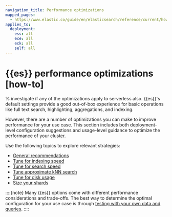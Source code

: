 ```yaml
---
navigation_title: Performance optimizations
mapped_pages:
  - https://www.elastic.co/guide/en/elasticsearch/reference/current/how-to.html
applies_to:
  deployment:
    ess: all
    ece: all
    eck: all
    self: all
---
```


# {{es}} performance optimizations [how-to]

% investigate if any of the optimizations apply to serverless also.
{{es}}'s default settings provide a good out-of-box experience for basic operations like full text search, highlighting, aggregations, and indexing.

However, there are a number of optimizations you can make to improve performance for your use case. This section includes both deployment-level configuration suggestions and usage-level guidance to optimize the performance of your cluster.

Use the following topics to explore relevant strategies:

* [General recommendations](general-recommendations.md)
* [Tune for indexing speed](optimize-performance/indexing-speed.md)
* [Tune for search speed](optimize-performance/search-speed.md)
* [Tune approximate kNN search](optimize-performance/approximate-knn-search.md)
* [Tune for disk usage](optimize-performance/disk-usage.md)
* [Size your shards](optimize-performance/size-shards.md)

::::{note}
Many {{es}} options come with different performance considerations and trade-offs. The best way to determine the optimal configuration for your use case is through [testing with your own data and queries](https://www.elastic.co/elasticon/conf/2016/sf/quantitative-cluster-sizing).
::::
